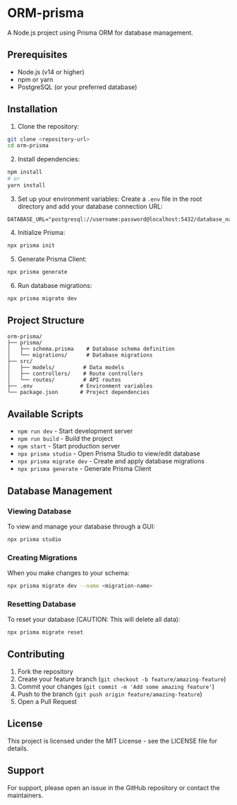# ORM-prisma

A Node.js project using Prisma ORM for database management.

## Prerequisites

- Node.js (v14 or higher)
- npm or yarn
- PostgreSQL (or your preferred database)

## Installation

1. Clone the repository:

```bash
git clone <repository-url>
cd orm-prisma
```

2. Install dependencies:

```bash
npm install
# or
yarn install
```

3. Set up your environment variables:
   Create a `.env` file in the root directory and add your database connection URL:

```
DATABASE_URL="postgresql://username:password@localhost:5432/database_name"
```

4. Initialize Prisma:

```bash
npx prisma init
```

5. Generate Prisma Client:

```bash
npx prisma generate
```

6. Run database migrations:

```bash
npx prisma migrate dev
```

## Project Structure

```
orm-prisma/
├── prisma/
│   ├── schema.prisma    # Database schema definition
│   └── migrations/      # Database migrations
├── src/
│   ├── models/         # Data models
│   ├── controllers/    # Route controllers
│   └── routes/         # API routes
├── .env               # Environment variables
└── package.json       # Project dependencies
```

## Available Scripts

- `npm run dev` - Start development server
- `npm run build` - Build the project
- `npm start` - Start production server
- `npx prisma studio` - Open Prisma Studio to view/edit database
- `npx prisma migrate dev` - Create and apply database migrations
- `npx prisma generate` - Generate Prisma Client

## Database Management

### Viewing Database

To view and manage your database through a GUI:

```bash
npx prisma studio
```

### Creating Migrations

When you make changes to your schema:

```bash
npx prisma migrate dev --name <migration-name>
```

### Resetting Database

To reset your database (CAUTION: This will delete all data):

```bash
npx prisma migrate reset
```

## Contributing

1. Fork the repository
2. Create your feature branch (`git checkout -b feature/amazing-feature`)
3. Commit your changes (`git commit -m 'Add some amazing feature'`)
4. Push to the branch (`git push origin feature/amazing-feature`)
5. Open a Pull Request

## License

This project is licensed under the MIT License - see the LICENSE file for details.

## Support

For support, please open an issue in the GitHub repository or contact the maintainers.
